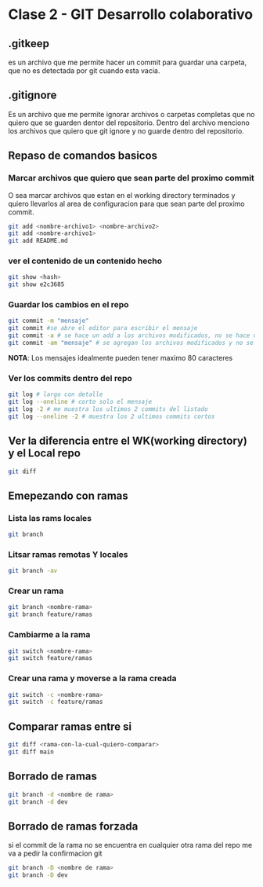# Clase 2 - GIT Desarrollo colaborativo

## .gitkeep
es un archivo que me permite hacer un commit para guardar una carpeta, que no es detectada por git cuando esta vacia.

## .gitignore
Es un archivo que me permite ignorar archivos o carpetas completas que no quiero que se guarden dentor del repositorio. Dentro del archivo menciono los archivos que quiero que git ignore y no guarde dentro del repositorio.

## Repaso de comandos basicos

### Marcar archivos que quiero que sean parte del proximo commit
O sea marcar archivos que estan en el working directory terminados y quiero llevarlos al area de configuracion para que sean parte del proximo commit.

```sh
git add <nombre-archivo1> <nombre-archivo2>
git add <nombre-archivo1>
git add README.md
```

### ver el contenido de un contenido hecho

```sh
git show <hash>
git show e2c3685
```

### Guardar los cambios en el repo

```sh
git commit -m "mensaje"
git commit #se abre el editor para escribir el mensaje
git commit -a # se hace un add a los archivos modificados, no se hace un add los archivos untracked y se abre el editor
git commit -am "mensaje" # se agregan los archivos modificados y no se abre el editor para escribir el mensaje
```
**NOTA**: Los mensajes idealmente pueden tener maximo 80 caracteres

### Ver los commits dentro del repo

```sh
git log # largo con detalle
git log --oneline # corto solo el mensaje
git log -2 # me muestra los ultimos 2 commits del listado
git log --oneline -2 # muestra los 2 ultimos commits cortos
```

## Ver la diferencia entre el WK(working directory) y el Local repo
```sh
git diff
```

## Emepezando con ramas


### Lista las rams locales

```sh
git branch
```

### Litsar ramas remotas Y locales
```sh
git branch -av
```

### Crear un rama

```sh
git branch <nombre-rama>
git branch feature/ramas
```

### Cambiarme a la rama

```sh
git switch <nombre-rama>
git switch feature/ramas
```

### Crear una rama y moverse a la rama creada

```sh
git switch -c <nombre-rama>
git switch -c feature/ramas
```

## Comparar ramas entre si

```sh
git diff <rama-con-la-cual-quiero-comparar>
git diff main
```

## Borrado de ramas

```sh
git branch -d <nombre de rama>
git branch -d dev
```

## Borrado de ramas forzada
si el commit de la rama no se encuentra en cualquier otra rama del repo me va a pedir la confirmacion git

```sh
git branch -D <nombre de rama>
git branch -D dev
```
